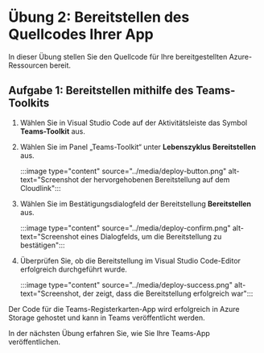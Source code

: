# Übung 2: Bereitstellen des Quellcodes Ihrer App

In dieser Übung stellen Sie den Quellcode für Ihre bereitgestellten Azure-Ressourcen bereit.

## Aufgabe 1: Bereitstellen mithilfe des Teams-Toolkits

1. Wählen Sie in Visual Studio Code auf der Aktivitätsleiste das Symbol **Teams-Toolkit** aus.

2. Wählen Sie im Panel „Teams-Toolkit“ unter **Lebenszyklus** **Bereitstellen** aus.

    :::image type="content" source="../media/deploy-button.png" alt-text="Screenshot der hervorgehobenen Bereitstellung auf dem Cloudlink":::

3. Wählen Sie im Bestätigungsdialogfeld der Bereitstellung **Bereitstellen** aus.

    :::image type="content" source="../media/deploy-confirm.png" alt-text="Screenshot eines Dialogfelds, um die Bereitstellung zu bestätigen":::

4. Überprüfen Sie, ob die Bereitstellung im Visual Studio Code-Editor erfolgreich durchgeführt wurde.

    :::image type="content" source="../media/deploy-success.png" alt-text="Screenshot, der zeigt, dass die Bereitstellung erfolgreich war":::

Der Code für die Teams-Registerkarten-App wird erfolgreich in Azure Storage gehostet und kann in Teams veröffentlicht werden.

In der nächsten Übung erfahren Sie, wie Sie Ihre Teams-App veröffentlichen.
